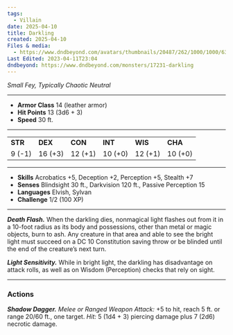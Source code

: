 ```yaml
---
tags:
  - Villain
date: 2025-04-10
title: Darkling
created: 2025-04-10
Files & media:
  - https://www.dndbeyond.com/avatars/thumbnails/20487/262/1000/1000/637677950046587848.jpeg
Last Edited: 2023-04-11T23:04
dndbeyond: https://www.dndbeyond.com/monsters/17231-darkling
---
```

_Small Fey, Typically Chaotic Neutral_

---

- **Armor Class** 14 (leather armor)
- **Hit Points** 13 (3d6 + 3)
- **Speed** 30 ft.

---

|   |   |   |   |   |   |
|---|---|---|---|---|---|
|**STR**|**DEX**|**CON**|**INT**|**WIS**|**CHA**|
|9 (-1)|16 (+3)|12 (+1)|10 (+0)|12 (+1)|10 (+0)|

---

- **Skills** Acrobatics +5, Deception +2, Perception +5, Stealth +7
- **Senses** Blindsight 30 ft., Darkvision 120 ft., Passive Perception 15
- **Languages** Elvish, Sylvan
- **Challenge** 1/2 (100 XP)

---

_**Death Flash.**_ When the darkling dies, nonmagical light flashes out from it in a 10-foot radius as its body and possessions, other than metal or magic objects, burn to ash. Any creature in that area and able to see the bright light must succeed on a DC 10 Constitution saving throw or be blinded until the end of the creature’s next turn.

_**Light Sensitivity.**_ While in bright light, the darkling has disadvantage on attack rolls, as well as on Wisdom (Perception) checks that rely on sight.

---

### Actions

_**Shadow Dagger.** Melee or Ranged Weapon Attack:_ +5 to hit, reach 5 ft. or range 20/60 ft., one target. _Hit:_ 5 (1d4 + 3) piercing damage plus 7 (2d6) necrotic damage.